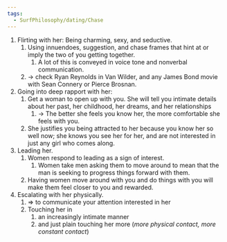 ```yaml
---
tags:
  - SurfPhilosophy/dating/Chase
---
```


1. Flirting with her: Being charming, sexy, and seductive. 
	1. Using innuendoes, suggestion, and chase frames that hint at or imply the two of you getting together. 
		1. A lot of this is conveyed in voice tone and nonverbal communication.  
	2. -> check Ryan Reynolds in Van Wilder, and any James Bond movie with Sean Connery or Pierce Brosnan.
3. Going into deep rapport with her: 
	1. Get a woman to open up with you. She will tell you intimate details about her past, her childhood, her dreams, and her relationships
		1. -> The better she feels you know her, the more comfortable she feels with you.
	2. She justifies you being attracted to her because you know her so well now; she knows you see her for her, and are not interested in just any girl who comes along.
5. Leading her. 
	1. Women respond to leading as a sign of interest. 
		1. Women take men asking them to move around to mean that the man is seeking to progress things forward with them.
	2. Having women move around with you and do things with you will make them feel closer to you and rewarded.
7. Escalating with her physically.
	1. => to communicate your attention interested in her
	2. Touching her in
		1. an increasingly intimate manner 
		2. and just plain touching her more (*more physical contact, more constant contact*) 